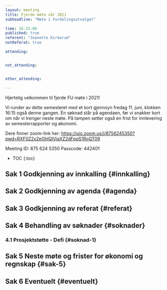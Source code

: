 ```yaml
---
layout: meeting
title: Fjerde møte vår 2021
subheadline: "Møte i Fordelingsutvalget"

time: 16:15:00
published: true
referent: "Jeanette Kirkerud"
notReferat: true

attending:


not_attending:


other_attending:

---
```

Hjertelig velkommen til fjerde FU møte i 2021! 

Vi runder av dette semesteret med et kort 
gjennsyn fredag 11. juni, klokken 16:15 også denne gangen. 
Én søknad står på agendaen, før vi snakker kort om når vi trenger neste møte. 
På tampen setter også en frist for innlevering av semesterrapporter og økonomi.  


Dere finner zoom-link her:
https://uio.zoom.us/j/8756245350?pwd=RXF0Z2x2eGhlQlViaXZ2dFpqS1RoQT09

Meeting ID: 875 624 5350
Passcode: 442401


* TOC
{:toc}

## Sak 1 Godkjenning av innkalling {#innkalling}

## Sak 2 Godkjenning av agenda {#agenda}

## Sak 3 Godkjenning av referat {#referat}

## Sak 4 Behandling av søknader {#soknader}

### 4.1 Prosjektstøtte - Defi {#soknad-1}

## Sak 5 Neste møte og frister for økonomi og regnskap {#sak-5}

## Sak 6 Eventuelt {#eventuelt}
